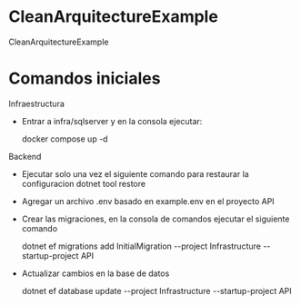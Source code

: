# CleanArquitectureExample
CleanArquitectureExample


# Comandos iniciales
Infraestructura
- Entrar a infra/sqlserver y en la consola ejecutar:
  
  docker compose up -d
  
Backend
- Ejecutar solo una vez el siguiente comando para restaurar la configuracion
  dotnet tool restore
- Agregar un archivo .env basado en example.env en el proyecto API
- Crear las migraciones, en la consola de comandos ejecutar el siguiente comando
  
  dotnet ef migrations add InitialMigration --project Infrastructure --startup-project API
  
- Actualizar cambios en la base de datos
  
  dotnet ef database update --project Infrastructure --startup-project API



